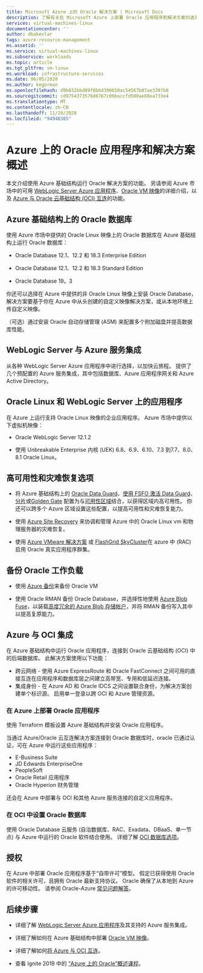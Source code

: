 ```yaml
---
title: Microsoft Azure 上的 Oracle 解决方案 | Microsoft Docs
description: 了解有关在 Microsoft Azure 上部署 Oracle 应用程序和解决方案的选项，包括完全在 Azure 基础结构上运行，或与 Oracle 云基础结构 (OCI) 跨云连接。
services: virtual-machines-linux
documentationcenter: ''
author: dbakevlar
tags: azure-resource-management
ms.assetid: ''
ms.service: virtual-machines-linux
ms.subservice: workloads
ms.topic: article
ms.tgt_pltfrm: vm-linux
ms.workload: infrastructure-services
ms.date: 06/05/2020
ms.author: kegorman
ms.openlocfilehash: d9b032bbd89f8b6d300650ac54567b07ae3307b8
ms.sourcegitcommit: cd9754373576d6767c06baccfd500ae88ea733e4
ms.translationtype: MT
ms.contentlocale: zh-CN
ms.lasthandoff: 11/20/2020
ms.locfileid: "94948385"
---
```

# <a name="overview-of-oracle-applications-and-solutions-on-azure"></a>Azure 上的 Oracle 应用程序和解决方案概述

本文介绍使用 Azure 基础结构运行 Oracle 解决方案的功能。 另请参阅 Azure 市场中的可用 [WebLogic Server Azure 应用程序](oracle-weblogic.md)、[Oracle VM 映像](oracle-vm-solutions.md)的详细介绍，以及 [Azure 与 Oracle 云基础结构 (OCI) 互连](oracle-oci-overview.md)的功能。

## <a name="oracle-databases-on-azure-infrastructure"></a>Azure 基础结构上的 Oracle 数据库

使用 Azure 市场中提供的 Oracle Linux 映像上的 Oracle 数据库在 Azure 基础结构上运行 Oracle 数据库：

* Oracle Database 12.1、12.2 和 18.3 Enterprise Edition 

* Oracle Database 12.1、12.2 和 18.3 Standard Edition

* Oracle Database 19。3

你还可以选择在 Azure 中提供的非 Oracle Linux 映像上安装 Oracle Database，解决方案要基于你在 Azure 中从头创建的自定义映像解决方案，或从本地环境上传自定义映像。

（可选）通过安装 Oracle 自动存储管理 (ASM) 来配置多个附加磁盘并提高数据库性能。

## <a name="weblogic-server-with-azure-service-integrations"></a>WebLogic Server 与 Azure 服务集成

从各种 WebLogic Server Azure 应用程序中进行选择，以加快云旅程。  提供了几个预配置的 Azure 服务集成，其中包括数据库、Azure 应用程序网关和 Azure Active Directory。

## <a name="applications-on-oracle-linux-and-weblogic-server"></a>Oracle Linux 和 WebLogic Server 上的应用程序

在 Azure 上运行支持 Oracle Linux 映像的企业应用程序。 Azure 市场中提供以下虚拟机映像：

* Oracle WebLogic Server 12.1.2

* 使用 Unbreakable Enterprise 内核 (UEK) 6.8、6.9、6.10、7.3 到7.7、8.0、8.1 Oracle Linux。 

## <a name="high-availability-and-disaster-recovery-options"></a>高可用性和灾难恢复选项

* 将 Azure 基础结构上的 [Oracle Data Guard](https://docs.oracle.com/cd/B19306_01/server.102/b14239/concepts.htm#g1049956)、[使用 FSFO 激活 Data Guard](https://docs.oracle.com/en/database/oracle/oracle-database/12.2/dgbkr/index.html)、[分片](https://docs.oracle.com/en/database/oracle/oracle-database/12.2/admin/sharding-overview.html)或[Golden Gate](https://www.oracle.com/middleware/technologies/goldengate.html) 配置为与[可用性区域](../../../availability-zones/az-overview.md)结合，以获得区域内高可用性。 你还可以跨多个 Azure 区域设置这些配置，以提高可用性和灾难恢复能力。

* 使用 [Azure Site Recovery](../../../site-recovery/site-recovery-overview.md) 来协调和管理 Azure 中的 Oracle Linux vm 和物理服务器的灾难恢复。 

* 使用 [Azure VMware 解决方案](../../../vmware-cloudsimple/oracle-real-application-clusters.md) 或 [FlashGrid SkyCluster](https://www.flashgrid.io/oracle-rac-in-azure/)在 azure 中 (RAC) 启用 Oracle 真实应用程序群集。

## <a name="backup-oracle-workloads"></a>备份 Oracle 工作负载

* 使用 [Azure 备份](../../../backup/backup-overview.md)来备份 Oracle VM

* 使用 Oracle RMAN 备份 Oracle Database，并选择性地使用 [Azure Blob Fuse](../../../storage/blobs/storage-how-to-mount-container-linux.md)，以装载[高度冗余的 Azure Blob 存储帐户](../../../storage/common/storage-redundancy.md)，并将 RMAN 备份写入其中以提高复原能力。

## <a name="integration-of-azure-with-oci"></a>Azure 与 OCI 集成

在 Azure 基础结构中运行 Oracle 应用程序，连接到 Oracle 云基础结构 (OCI) 中的后端数据库。 此解决方案使用以下功能： 

* 跨云网络 - 使用 Azure ExpressRoute 和 Oracle FastConnect 之间可用的直接互连在应用程序和数据库层之间建立高带宽、专用和低延迟连接。
* 集成身份 - 在 Azure AD 和 Oracle IDCS 之间设置联合身份，为解决方案创建单个标识源。 启用单一登录以跨 OCI 和 Azure 管理资源。

### <a name="deploy-oracle-applications-on-azure"></a>在 Azure 上部署 Oracle 应用程序

使用 Terraform 模板设置 Azure 基础结构并安装 Oracle 应用程序。 

当通过 Azure/Oracle 云互连解决方案连接到 Oracle 数据库时，oracle 已通过认证，可在 Azure 中运行这些应用程序：

* E-Business Suite
* JD Edwards EnterpriseOne
* PeopleSoft
* Oracle Retail 应用程序
* Oracle Hyperion 财务管理

还会在 Azure 中部署与 OCI 和其他 Azure 服务连接的自定义应用程序。

### <a name="set-up-oracle-databases-in-oci"></a>在 OCI 中设置 Oracle 数据库

使用 Oracle Database 云服务 (自治数据库、RAC、Exadata、DBaaS、单一节点) 与 Azure 中运行的 Oracle 软件结合使用。 详细了解 [OCI 数据库选项](https://docs.cloud.oracle.com/iaas/Content/Database/Concepts/databaseoverview.htm)。 
 

## <a name="licensing"></a>授权

在 Azure 中部署 Oracle 应用程序基于“自带许可”模型。 假定已获得使用 Oracle 软件的相关许可，且拥有 Oracle 最新支持协议。 Oracle 确保了从本地到 Azure 的许可移动性。 请参阅 Oracle-Azure [常见问题解答](https://www.oracle.com/cloud/technologies/oracle-azure-faq.html)。

## <a name="next-steps"></a>后续步骤

* 详细了解 [WebLogic Server Azure 应用程序](oracle-weblogic.md)及其支持的 Azure 服务集成。

* 详细了解如何在 Azure 基础结构中部署 [Oracle VM 映像](oracle-vm-solutions.md)。

* 详细了解如何[将 Azure 与 OCI 互连](oracle-oci-overview.md)。

* 查看 Ignite 2019 中的 [“Azure 上的 Oracle”概述课程](https://myignite.techcommunity.microsoft.com/sessions/82915)。 
